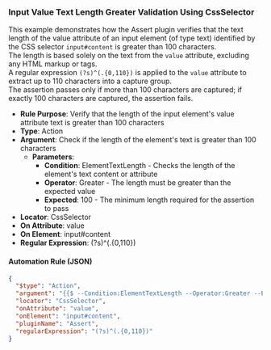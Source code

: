 ### Input Value Text Length Greater Validation Using CssSelector

This example demonstrates how the Assert plugin verifies that the text length of the value attribute of an input element (of type text) identified by the CSS selector `input#content` is greater than 100 characters.  
The length is based solely on the text from the `value` attribute, excluding any HTML markup or tags.  
A regular expression `(?s)^(.{0,110})` is applied to the `value` attribute to extract up to 110 characters into a capture group.  
The assertion passes only if more than 100 characters are captured; if exactly 100 characters are captured, the assertion fails.

- **Rule Purpose**: Verify that the length of the input element's value attribute text is greater than 100 characters  
- **Type**: Action  
- **Argument**: Check if the length of the element's text is greater than 100 characters  
  - **Parameters**:  
    - **Condition**: ElementTextLength - Checks the length of the element's text content or attribute  
    - **Operator**: Greater - The length must be greater than the expected value  
    - **Expected**: 100 - The minimum length required for the assertion to pass  
- **Locator**: CssSelector  
- **On Attribute**: value  
- **On Element**: input#content  
- **Regular Expression**: (?s)^(.{0,110})

#### Automation Rule (JSON)

```json
{
  "$type": "Action",
  "argument": "{{$ --Condition:ElementTextLength --Operator:Greater --Expected:100}}",
  "locator": "CssSelector",
  "onAttribute": "value",
  "onElement": "input#content",
  "pluginName": "Assert",
  "regularExpression": "(?s)^(.{0,110})"
}
```
